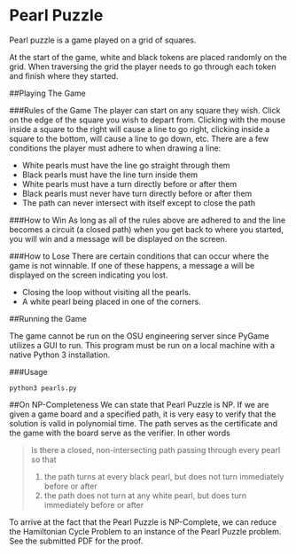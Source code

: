 # Pearl Puzzle
Pearl puzzle is a game played on a grid of squares.

At the start of the game, white and black tokens are placed randomly on the grid. When traversing the grid
the player needs to go through each token and finish where they started.

##Playing The Game

###Rules of the Game
The player can start on any square they wish. Click on the edge of the square you wish to depart from.
Clicking with the mouse inside a square to the right will cause a line to go right, clicking inside a square
to the bottom, will cause a line to go down, etc. There are a few conditions the player must adhere to
when drawing a line:
* White pearls must have the line go straight through them
* Black pearls must have the line turn inside them
* White pearls must have a turn directly before or after them
* Black pearls must never have turn directly before or after them
* The path can never intersect with itself except to close the path

###How to Win
As long as all of the rules above are adhered to and the line becomes a circuit (a closed path) when you
get back to where you started, you will win and a message will be displayed on the screen.

###How to Lose
There are certain conditions that can occur where the game is not winnable. If one of these happens, a message
a will be displayed on the screen indicating you lost.
* Closing the loop without visiting all the pearls.
* A white pearl being placed in one of the corners.

##Running the Game

The game cannot be run on the OSU engineering server since PyGame utilizes a GUI to run. This program must
be run on a local machine with a native Python 3 installation.

###Usage

```commandline
python3 pearls.py
```

##On NP-Completeness
We can state that Pearl Puzzle is NP. If we are given a game board and a specified path, it is very easy
to verify that the solution is valid in polynomial time. The path serves as the certificate and the game with the board serve
as the verifier. In other words

> Is there a closed, non-intersecting path passing through every pearl so that
> 1. the path turns at every black pearl, but does not turn immediately before or after
> 2. the path does not turn at any white pearl, but does turn immediately before or after

To arrive at the fact that the Pearl Puzzle is NP-Complete, we can reduce the Hamiltonian Cycle Problem to an instance of
the Pearl Puzzle problem. See the submitted PDF for the proof.

